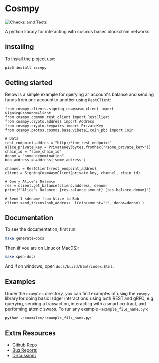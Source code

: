 # Cosmpy

[![Checks amd Tests](https://github.com/fetchai/cosmpy/actions/workflows/workflow.yml/badge.svg)](https://github.com/fetchai/cosmpy/actions/workflows/workflow.yml)

A python library for interacting with cosmos based blockchain networks

## Installing

To install the project use:

    pip3 install cosmpy

## Getting started

Below is a simple example for querying an account's balance and sending funds from one account to another using `RestClient`:

    from cosmpy.clients.signing_cosmwasm_client import SigningCosmWasmClient
    from cosmpy.common.rest_client import RestClient
    from cosmpy.crypto.address import Address
    from cosmpy.crypto.keypairs import PrivateKey
    from cosmpy.protos.cosmos.base.v1beta1.coin_pb2 import Coin

    # Data
    rest_endpoint_addres = "http://the_rest_endpoint"
    alice_private_key = PrivateKey(bytes.fromhex("<some_private_key>"))
    chain_id = "some_chain_id"
    denom = "some_denomination"
    bob_address = Address("some_address")

    channel = RestClient(rest_endpoint_addres)
    client = SigningCosmWasmClient(private_key, channel, chain_id)
    
    # Query Alice's Balance
    res = client.get_balance(client.address, denom)
    print(f"Alice's Balance: {res.balance.amount} {res.balance.denom}")
    
    # Send 1 <denom> from Alice to Bob
    client.send_tokens(bob_address, [Coin(amount="1", denom=denom)])

## Documentation

To see the documentation, first run:

```bash
make generate-docs
```

Then (if you are on Linux or MacOS):

```bash
make open-docs
```

And if on windows, open `docs/build/html/index.html`.

## Examples

Under the `examples` directory, you can find examples of using the `cosmpy` library for doing basic ledger interactions, using both REST and gRPC, e.g. querying, sending a transaction, interacting with a smart contract, and performing atomic swaps. To run any example `<example_file_name.py>`:  

  ```bash
  python ./examples/<example_file_name.py>
  ```

## Extra Resources

* [Github Repo](https://github.com/fetchai/cosmpy)
* [Bug Reports](https://github.com/fetchai/cosmpy/issues)
* [Discussions](https://github.com/fetchai/cosmpy/discussions)
